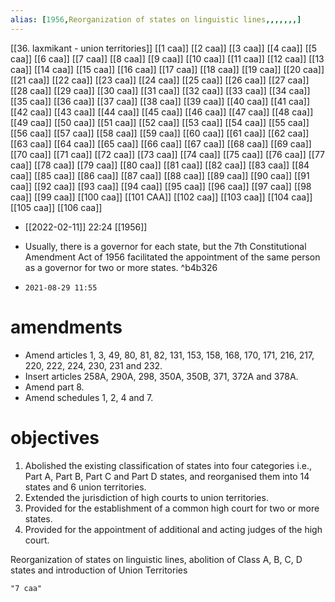 ```yaml
---
alias: [1956,Reorganization of states on linguistic lines,,,,,,,]
---
```

[[36. laxmikant - union territories]]
[[1 caa]] [[2 caa]] [[3 caa]] [[4 caa]] [[5 caa]] [[6 caa]] [[7 caa]] [[8 caa]] [[9 caa]] [[10 caa]] [[11 caa]] [[12 caa]] [[13 caa]] [[14 caa]] [[15 caa]] [[16 caa]] [[17 caa]] [[18 caa]] [[19 caa]] [[20 caa]]
[[21 caa]] [[22 caa]] [[23 caa]] [[24 caa]] [[25 caa]] [[26 caa]] [[27 caa]] [[28 caa]] [[29 caa]] [[30 caa]] [[31 caa]] [[32 caa]] [[33 caa]] [[34 caa]] [[35 caa]] [[36 caa]] [[37 caa]] [[38 caa]] [[39 caa]] [[40 caa]]
[[41 caa]] [[42 caa]] [[43 caa]] [[44 caa]] [[45 caa]] [[46 caa]] [[47 caa]] [[48 caa]] [[49 caa]] [[50 caa]] [[51 caa]] [[52 caa]] [[53 caa]] [[54 caa]] [[55 caa]] [[56 caa]] [[57 caa]] [[58 caa]] [[59 caa]] [[60 caa]]
[[61 caa]] [[62 caa]] [[63 caa]] [[64 caa]] [[65 caa]] [[66 caa]] [[67 caa]] [[68 caa]] [[69 caa]] [[70 caa]] [[71 caa]] [[72 caa]] [[73 caa]] [[74 caa]] [[75 caa]] [[76 caa]] [[77 caa]] [[78 caa]] [[79 caa]] [[80 caa]]
[[81 caa]] [[82 caa]] [[83 caa]] [[84 caa]] [[85 caa]] [[86 caa]] [[87 caa]] [[88 caa]] [[89 caa]] [[90 caa]] [[91 caa]] [[92 caa]] [[93 caa]] [[94 caa]] [[95 caa]] [[96 caa]] [[97 caa]] [[98 caa]] [[99 caa]] [[100 caa]]
[[101 CAA]] [[102 caa]] [[103 caa]] [[104 caa]] [[105 caa]] [[106 caa]]

- [[2022-02-11]] 22:24 [[1956]]
- Usually, there is a governor for each state, but the 7th Constitutional Amendment Act of 1956 facilitated the appointment of the same person as a governor for two or more states. ^b4b326

- `2021-08-29 11:55`
# amendments
- Amend articles 1, 3, 49, 80, 81, 82, 131, 153, 158, 168, 170, 171, 216, 217, 220, 222, 224, 230, 231 and 232.
- Insert articles 258A, 290A, 298, 350A, 350B, 371, 372A and 378A.
- Amend part 8.
- Amend schedules 1, 2, 4 and 7.
# objectives
1. Abolished the existing classification of states into four categories i.e., Part A, Part B, Part C and Part D states, and reorganised them into 14 states and 6 union territories.
2. Extended the jurisdiction of high courts to union territories.
3. Provided for the establishment of a common high court for two or more states.
4. Provided for the appointment of additional and acting judges of the high court.

Reorganization of states on linguistic lines, abolition of Class A, B, C, D states and introduction of Union Territories
```query 2022-02-14 16:42
"7 caa"
```